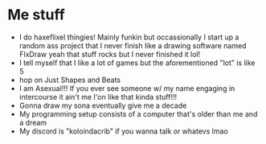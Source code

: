 # Me stuff
* I do haxeflixel thingies! Mainly funkin but occassionally I start up a random ass project that I never finish like a drawing software named FlxDraw yeah that stuff rocks but I never finished it lol!
* I tell myself that I like a lot of games but the aforementioned "lot" is like 5
* hop on Just Shapes and Beats
* I am Asexual!!! If you ever see someone w/ my name engaging in intercourse it ain't me I'on like that kinda stuff!!!
* Gonna draw my sona eventually give me a decade
* My programming setup consists of a computer that's older than me and a dream
* My discord is "koloindacrib" if you wanna talk or whatevs lmao
